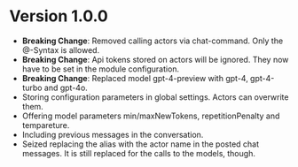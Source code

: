 # Version 1.0.0

- __Breaking Change__: Removed calling actors via chat-command. Only the @-Syntax is allowed.
- __Breaking Change__: Api tokens stored on actors will be ignored. They now have to be set in the module configuration.
- __Breaking Change__: Replaced model gpt-4-preview with gpt-4, gpt-4-turbo and gpt-4o.
- Storing configuration parameters in global settings. Actors can overwrite them.
- Offering model parameters min/maxNewTokens, repetitionPenalty and tempareture.
- Including previous messages in the conversation.
- Seized replacing the alias with the actor name in the posted chat messages. It is still replaced for the calls to the models, though.
